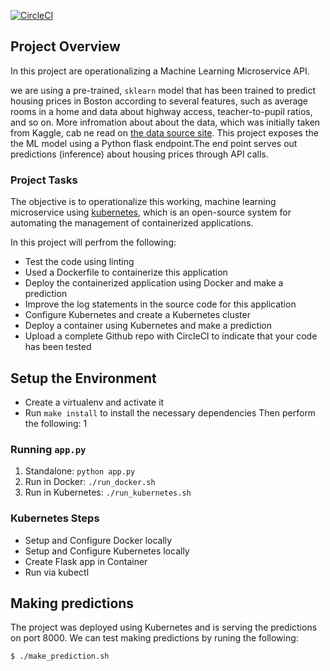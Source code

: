 [![CircleCI](https://circleci.com/gh/khordoo/microservices-ml-kubernetes.svg?style=svg)](https://circleci.com/gh/khordoo/microservices-ml-kubernetes)


## Project Overview

In this project are operationalizing a Machine Learning Microservice API. 

we are using a pre-trained, `sklearn` model that has been trained to predict housing prices in Boston according to several features, such as average rooms in a home and data about highway access, teacher-to-pupil ratios, and so on. More infromation about about the data, which was initially taken from Kaggle, cab ne read on [the data source site](https://www.kaggle.com/c/boston-housing). This project exposes the the ML model using a Python flask endpoint.The end point serves out predictions (inference) about housing prices through API calls. 

### Project Tasks

The objective is to operationalize this working, machine learning microservice using [kubernetes](https://kubernetes.io/), which is an open-source system for automating the management of containerized applications. 

In this project will perfrom the following:
* Test the code using linting
* Used a Dockerfile to containerize this application
* Deploy the containerized application using Docker and make a prediction
* Improve the log statements in the source code for this application
* Configure Kubernetes and create a Kubernetes cluster
* Deploy a container using Kubernetes and make a prediction
* Upload a complete Github repo with CircleCI to indicate that your code has been tested





## Setup the Environment

* Create a virtualenv and activate it
* Run `make install` to install the necessary dependencies
Then perform the following: 
1

### Running `app.py`

1. Standalone:  `python app.py`
2. Run in Docker:  `./run_docker.sh`
3. Run in Kubernetes:  `./run_kubernetes.sh`

### Kubernetes Steps

* Setup and Configure Docker locally
* Setup and Configure Kubernetes locally
* Create Flask app in Container
* Run via kubectl

## Making predictions

The project was deployed using Kubernetes and is serving the predictions on port 8000.
We can test making predictions by runing the following:

```sh
$ ./make_prediction.sh
```